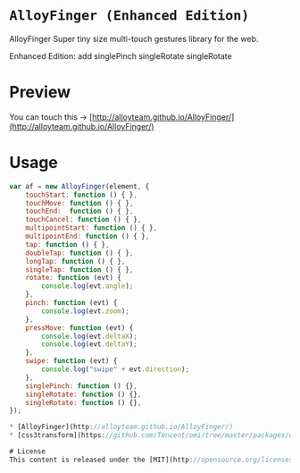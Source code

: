 # `AlloyFinger (Enhanced Edition)`

AlloyFinger Super tiny size multi-touch gestures library for the web.

Enhanced Edition: add singlePinch singleRotate singleRotate

# Preview

You can touch this → [http://alloyteam.github.io/AlloyFinger/](http://alloyteam.github.io/AlloyFinger/)

# Usage

```js
var af = new AlloyFinger(element, {
    touchStart: function () { },
    touchMove: function () { },
    touchEnd:  function () { },
    touchCancel: function () { },
    multipointStart: function () { },
    multipointEnd: function () { },
    tap: function () { },
    doubleTap: function () { },
    longTap: function () { },
    singleTap: function () { },
    rotate: function (evt) {
        console.log(evt.angle);
    },
    pinch: function (evt) {
        console.log(evt.zoom);
    },
    pressMove: function (evt) {
        console.log(evt.deltaX);
        console.log(evt.deltaY);
    },
    swipe: function (evt) {
        console.log("swipe" + evt.direction);
    },
    singlePinch: function () {},
    singleRotate: function () {},
    singleRotate: function () {},
});

* [AlloyFinger](http://alloyteam.github.io/AlloyFinger/)
* [css3transform](https://github.com/Tencent/omi/tree/master/packages/omi-transform)

# License
This content is released under the [MIT](http://opensource.org/licenses/MIT) License.